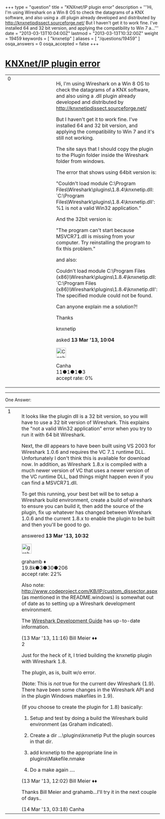 +++
type = "question"
title = "KNXnet/IP plugin error"
description = '''Hi, I&#x27;m using Wireshark on a Win 8 OS to check the datagrams of a KNX software, and also using a .dll plugin already developed and distributed by http://knxnetipdissect.sourceforge.net/ But I haven&#x27;t get it to work fine. I&#x27;ve installed 64 and 32 bit version, and applying the compatibility to Win 7 a...'''
date = "2013-03-13T10:04:00Z"
lastmod = "2013-03-13T10:32:00Z"
weight = 19459
keywords = [ "knxnetip" ]
aliases = [ "/questions/19459" ]
osqa_answers = 0
osqa_accepted = false
+++

<div class="headNormal">

# [KNXnet/IP plugin error](/questions/19459/knxnetip-plugin-error)

</div>

<div id="main-body">

<div id="askform">

<table id="question-table" style="width:100%;"><colgroup><col style="width: 50%" /><col style="width: 50%" /></colgroup><tbody><tr class="odd"><td style="width: 30px; vertical-align: top"><div class="vote-buttons"><div id="post-19459-score" class="post-score" title="current number of votes">0</div><div id="favorite-count" class="favorite-count"></div></div></td><td><div id="item-right"><div class="question-body"><p>Hi, I'm using Wireshark on a Win 8 OS to check the datagrams of a KNX software, and also using a .dll plugin already developed and distributed by <a href="http://knxnetipdissect.sourceforge.net/">http://knxnetipdissect.sourceforge.net/</a></p><p>But I haven't get it to work fine. I've installed 64 and 32 bit version, and applying the compatibility to Win 7 and it's still not working.</p><p>The site says that I should copy the plugin to the Plugin folder inside the Wireshark folder from windows.</p><p>The error that shows using 64bit version is:</p><p>"Couldn't load module C:\Program Files\Wireshark\plugins\1.8.4\knxnetip.dll: `C:\Program Files\Wireshark\plugins\1.8.4\knxnetip.dll': %1 is not a valid Win32 application."</p><p>And the 32bit version is:</p><p>"The program can't start because MSVCR71.dll is missing from your computer. Try reinstalling the program to fix this problem."</p><p>and also:</p><p>Couldn't load module C:\Program Files (x86)\Wireshark\plugins\1.8.4\knxnetip.dll: `C:\Program Files (x86)\Wireshark\plugins\1.8.4\knxnetip.dll': The specified module could not be found.</p><p>Can anyone explain me a solution?!</p><p>Thanks</p></div><div id="question-tags" class="tags-container tags">knxnetip</div><div id="question-controls" class="post-controls"></div><div class="post-update-info-container"><div class="post-update-info post-update-info-user"><p>asked <strong>13 Mar '13, 10:04</strong></p><img src="https://secure.gravatar.com/avatar/645e840409f2adae1d1fa3838be40518?s=32&amp;d=identicon&amp;r=g" class="gravatar" width="32" height="32" alt="Canha&#39;s gravatar image" /><p>Canha<br />
<span class="score" title="11 reputation points">11</span><span title="1 badges"><span class="badge1">●</span><span class="badgecount">1</span></span><span title="1 badges"><span class="silver">●</span><span class="badgecount">1</span></span><span title="3 badges"><span class="bronze">●</span><span class="badgecount">3</span></span><br />
<span class="accept_rate" title="Rate of the user&#39;s accepted answers">accept rate:</span> <span title="Canha has no accepted answers">0%</span></p></div></div><div id="comments-container-19459" class="comments-container"></div><div id="comment-tools-19459" class="comment-tools"></div><div class="clear"></div><div id="comment-19459-form-container" class="comment-form-container"></div><div class="clear"></div></div></td></tr></tbody></table>

------------------------------------------------------------------------

<div class="tabBar">

<span id="sort-top"></span>

<div class="headQuestions">

One Answer:

</div>

</div>

<span id="19460"></span>

<div id="answer-container-19460" class="answer">

<table style="width:100%;"><colgroup><col style="width: 50%" /><col style="width: 50%" /></colgroup><tbody><tr class="odd"><td style="width: 30px; vertical-align: top"><div class="vote-buttons"><div id="post-19460-score" class="post-score" title="current number of votes">1</div></div></td><td><div class="item-right"><div class="answer-body"><p>It looks like the plugin dll is a 32 bit version, so you will have to use a 32 bit version of Wireshark. This explains the "not a valid Win32 application" error when you try to run it with 64 bit Wireshark.</p><p>Next, the dll appears to have been built using VS 2003 for Wireshark 1.0.6 and requires the VC 7.1 runtime DLL. Unfortunately I don't think this is available for download now. In addition, as Wireshark 1.8.x is compiled with a much newer version of VC that uses a newer version of the VC runtime DLL, bad things might happen even if you can find a MSVCR71.dll.</p><p>To get this running, your best bet will be to setup a Wireshark build environment, create a build of wireshark to ensure you can build it, then add the source of the plugin, fix up whatever has changed between Wireshark 1.0.6 and the current 1.8.x to enable the plugin to be built and then you'll be good to go.</p></div><div class="answer-controls post-controls"></div><div class="post-update-info-container"><div class="post-update-info post-update-info-user"><p>answered <strong>13 Mar '13, 10:32</strong></p><img src="https://secure.gravatar.com/avatar/d2a7e24ca66604c749c7c88c1da8ff78?s=32&amp;d=identicon&amp;r=g" class="gravatar" width="32" height="32" alt="grahamb&#39;s gravatar image" /><p>grahamb ♦<br />
<span class="score" title="19834 reputation points"><span>19.8k</span></span><span title="3 badges"><span class="badge1">●</span><span class="badgecount">3</span></span><span title="30 badges"><span class="silver">●</span><span class="badgecount">30</span></span><span title="206 badges"><span class="bronze">●</span><span class="badgecount">206</span></span><br />
<span class="accept_rate" title="Rate of the user&#39;s accepted answers">accept rate:</span> <span title="grahamb has 274 accepted answers">22%</span></p></div></div><div id="comments-container-19460" class="comments-container"><span id="19465"></span><div id="comment-19465" class="comment"><div id="post-19465-score" class="comment-score"></div><div class="comment-text"><p>Also note: <a href="http://www.codeproject.com/KB/IP/custom_dissector.aspx">http://www.codeproject.com/KB/IP/custom_dissector.aspx</a> (as mentioned in the README.windows) is somewhat out of date as to setting up a Wireshark development environment.</p><p>The <a href="https://www.wireshark.org/docs/wsdg_html_chunked/">Wireshark Development Guide</a> has up-to-date information.</p></div><div id="comment-19465-info" class="comment-info"><span class="comment-age">(13 Mar '13, 11:16)</span> Bill Meier ♦♦</div></div><span id="19468"></span><div id="comment-19468" class="comment"><div id="post-19468-score" class="comment-score">2</div><div class="comment-text"><p>Just for the heck of it, I tried building the knxnetip plugin with Wireshark 1.8.</p><p>The plugin, as is, built w/o error.</p><p>(Note: This is <em>not</em> true for the current dev Wireshark (1.9). There have been some changes in the Wireshark API and in the plugin Windows makefiles in 1.9).</p><p>(If you choose to create the plugin for 1.8) basically:</p><ol><li><p>Setup and test by doing a build the Wireshark build environment (as Graham indicated).</p></li><li><p>Create a dir ...\plugins\knxnetip Put the plugin sources in that dir.</p></li><li><p>add knxnetip to the appropriate line in plugins\Makefile.nmake</p></li><li><p>Do a make again ....</p></li></ol></div><div id="comment-19468-info" class="comment-info"><span class="comment-age">(13 Mar '13, 12:02)</span> Bill Meier ♦♦</div></div><span id="19493"></span><div id="comment-19493" class="comment"><div id="post-19493-score" class="comment-score"></div><div class="comment-text"><p>Thanks Bill Meier and grahamb...I'll try it in the next couple of days..</p></div><div id="comment-19493-info" class="comment-info"><span class="comment-age">(14 Mar '13, 03:18)</span> Canha</div></div></div><div id="comment-tools-19460" class="comment-tools"></div><div class="clear"></div><div id="comment-19460-form-container" class="comment-form-container"></div><div class="clear"></div></div></td></tr></tbody></table>

</div>

<div class="paginator-container-left">

</div>

</div>

</div>

